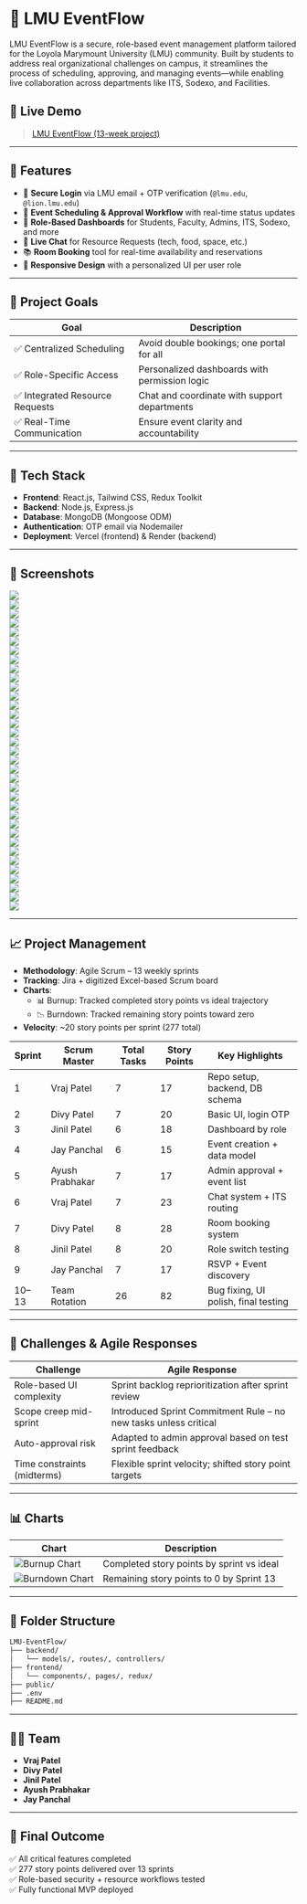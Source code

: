 
# 📅 LMU EventFlow

LMU EventFlow is a secure, role-based event management platform tailored for the Loyola Marymount University (LMU) community. Built by students to address real organizational challenges on campus, it streamlines the process of scheduling, approving, and managing events—while enabling live collaboration across departments like ITS, Sodexo, and Facilities.

## 🚀 Live Demo

> [LMU EventFlow (13-week project)](https://lmu-eventflow.vercel.app/)

---

## 📌 Features

- 🔐 **Secure Login** via LMU email + OTP verification (`@lmu.edu`, `@lion.lmu.edu`)
- 📆 **Event Scheduling & Approval Workflow** with real-time status updates
- 👥 **Role-Based Dashboards** for Students, Faculty, Admins, ITS, Sodexo, and more
- 💬 **Live Chat** for Resource Requests (tech, food, space, etc.)
- 📚 **Room Booking** tool for real-time availability and reservations
- 📲 **Responsive Design** with a personalized UI per user role

---

## 🎯 Project Goals

| Goal | Description |
|------|-------------|
| ✅ Centralized Scheduling | Avoid double bookings; one portal for all |
| ✅ Role-Specific Access | Personalized dashboards with permission logic |
| ✅ Integrated Resource Requests | Chat and coordinate with support departments |
| ✅ Real-Time Communication | Ensure event clarity and accountability |

---

## 🧩 Tech Stack

- **Frontend**: React.js, Tailwind CSS, Redux Toolkit  
- **Backend**: Node.js, Express.js  
- **Database**: MongoDB (Mongoose ODM)  
- **Authentication**: OTP email via Nodemailer  
- **Deployment**: Vercel (frontend) & Render (backend)

---

## 📸 Screenshots

![](screenshots/LMU-EVENTFLOW%20%281%29.png)  
![](screenshots/LMU-EVENTFLOW%20%2810%29.png)  
![](screenshots/LMU-EVENTFLOW%20%2811%29.png)  
![](screenshots/LMU-EVENTFLOW%20%2812%29.png)  
![](screenshots/LMU-EVENTFLOW%20%2813%29.png)  
![](screenshots/LMU-EVENTFLOW%20%2814%29.png)  
![](screenshots/LMU-EVENTFLOW%20%2815%29.png)  
![](screenshots/LMU-EVENTFLOW%20%2816%29.png)  
![](screenshots/LMU-EVENTFLOW%20%2817%29.png)  
![](screenshots/LMU-EVENTFLOW%20%2818%29.png)  
![](screenshots/LMU-EVENTFLOW%20%2819%29.png)  
![](screenshots/LMU-EVENTFLOW%20%2820%29.png)  
![](screenshots/LMU-EVENTFLOW%20%2821%29.png)  
![](screenshots/LMU-EVENTFLOW%20%2822%29.png)  
![](screenshots/LMU-EVENTFLOW%20%2823%29.png)  
![](screenshots/LMU-EVENTFLOW%20%2824%29.png)  
![](screenshots/LMU-EVENTFLOW%20%2825%29.png)  
![](screenshots/LMU-EVENTFLOW%20%2826%29.png)  
![](screenshots/LMU-EVENTFLOW%20%2827%29.png)  
![](screenshots/LMU-EVENTFLOW%20%2828%29.png)  
![](screenshots/LMU-EVENTFLOW%20%2829%29.png)  
![](screenshots/LMU-EVENTFLOW%20%2830%29.png)  
![](screenshots/LMU-EVENTFLOW%20%2831%29.png)  
![](screenshots/LMU-EVENTFLOW%20%2832%29.png)  
![](screenshots/LMU-EVENTFLOW%20%2833%29.png)  
![](screenshots/LMU-EVENTFLOW%20%2834%29.png)  
![](screenshots/LMU-EVENTFLOW%20%2835%29.png)  
![](screenshots/LMU-EVENTFLOW%20%2836%29.png)  
![](screenshots/LMU-EVENTFLOW%20%2837%29.png)  
![](screenshots/LMU-EVENTFLOW%20%2838%29.png)  
![](screenshots/LMU-EVENTFLOW%20%2839%29.png)  
![](screenshots/LMU-EVENTFLOW%20%2840%29.png)  
![](screenshots/LMU-EVENTFLOW%20%2841%29.png)  
![](screenshots/LMU-EVENTFLOW%20%2842%29.png)  
![](screenshots/LMU-EVENTFLOW%20%2843%29.png)

---

## 📈 Project Management

- **Methodology**: Agile Scrum – 13 weekly sprints
- **Tracking**: Jira + digitized Excel-based Scrum board
- **Charts**: 
  - 📊 Burnup: Tracked completed story points vs ideal trajectory
  - 📉 Burndown: Tracked remaining story points toward zero
- **Velocity**: ~20 story points per sprint (277 total)

| Sprint | Scrum Master | Total Tasks | Story Points | Key Highlights |
|--------|---------------|-------------|--------------|----------------|
| 1 | Vraj Patel | 7 | 17 | Repo setup, backend, DB schema |
| 2 | Divy Patel | 7 | 20 | Basic UI, login OTP |
| 3 | Jinil Patel | 6 | 18 | Dashboard by role |
| 4 | Jay Panchal | 6 | 15 | Event creation + data model |
| 5 | Ayush Prabhakar | 7 | 17 | Admin approval + event list |
| 6 | Vraj Patel | 7 | 23 | Chat system + ITS routing |
| 7 | Divy Patel | 8 | 28 | Room booking system |
| 8 | Jinil Patel | 8 | 20 | Role switch testing |
| 9 | Jay Panchal | 7 | 17 | RSVP + Event discovery |
| 10–13 | Team Rotation | 26 | 82 | Bug fixing, UI polish, final testing |

---

## 🔄 Challenges & Agile Responses

| Challenge | Agile Response |
|----------|----------------|
| Role-based UI complexity | Sprint backlog reprioritization after sprint review |
| Scope creep mid-sprint | Introduced Sprint Commitment Rule – no new tasks unless critical |
| Auto-approval risk | Adapted to admin approval based on test sprint feedback |
| Time constraints (midterms) | Flexible sprint velocity; shifted story point targets |

---

## 📊 Charts

| Chart | Description |
|-------|-------------|
| ![Burnup Chart](Burn-Up%20Chart.png) | Completed story points by sprint vs ideal |
| ![Burndown Chart](Burn-Down%20Chart.png) | Remaining story points to 0 by Sprint 13 |

---

## 📂 Folder Structure

```bash
LMU-EventFlow/
├── backend/
│   └── models/, routes/, controllers/
├── frontend/
│   └── components/, pages/, redux/
├── public/
├── .env
├── README.md
```

---

## 🙋‍♂️ Team

- **Vraj Patel** 
- **Divy Patel** 
- **Jinil Patel** 
- **Ayush Prabhakar** 
- **Jay Panchal** 

---

## 🏁 Final Outcome

✅ All critical features completed  
✅ 277 story points delivered over 13 sprints  
✅ Role-based security + resource workflows tested  
✅ Fully functional MVP deployed  

